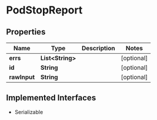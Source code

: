 

# PodStopReport


## Properties

| Name | Type | Description | Notes |
|------------ | ------------- | ------------- | -------------|
|**errs** | **List&lt;String&gt;** |  |  [optional] |
|**id** | **String** |  |  [optional] |
|**rawInput** | **String** |  |  [optional] |


## Implemented Interfaces

* Serializable


